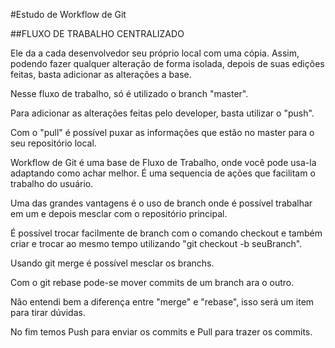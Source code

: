 #Estudo de Workflow de Git

##FLUXO DE TRABALHO CENTRALIZADO

<p>Ele da a cada desenvolvedor seu próprio local com uma cópia. Assim, podendo fazer qualquer alteração de forma isolada, depois de suas edições feitas, basta adicionar as alterações a base.</p>

<p>Nesse fluxo de trabalho, só é utilizado o branch "master".</p>

<p>Para adicionar as alterações feitas pelo developer, basta utilizar o "push".</p>

<p>Com o "pull" é possível puxar as informações que estão no master para o seu repositório local.</p>

<p>Workflow de Git é uma base de Fluxo de Trabalho, onde você pode usa-la adaptando como achar melhor. É uma sequencia de ações que facilitam o trabalho do usuário.</p>

<p>Uma das grandes vantagens é o uso de branch onde é possível trabalhar em um e depois mesclar com o repositório principal.</p>

<p>É possível trocar facilmente de branch com o comando checkout e também criar e trocar ao mesmo tempo utilizando "git checkout -b seuBranch".</p>

<p>Usando git merge é possível mesclar os branchs.</p>

<p>Com o git rebase pode-se mover commits de um branch ara o outro.</p>

<p>Não entendi bem a diferença entre "merge" e "rebase", isso será um item para tirar dúvidas.</p>

<p>No fim temos Push para enviar os commits e Pull para trazer os commits.</p>
